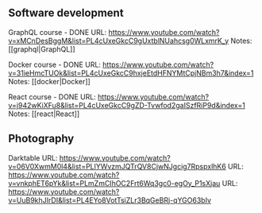 
## Software development
GraphQL course - DONE
URL: https://www.youtube.com/watch?v=xMCnDesBggM&list=PL4cUxeGkcC9gUxtblNUahcsg0WLxmrK_y
Notes: [[graphql|GraphQL]]

Docker course - DONE
URL: https://www.youtube.com/watch?v=31ieHmcTUOk&list=PL4cUxeGkcC9hxjeEtdHFNYMtCpjNBm3h7&index=1
Notes: [[docker|Docker]]

React course - DONE
URL: https://www.youtube.com/watch?v=j942wKiXFu8&list=PL4cUxeGkcC9gZD-Tvwfod2gaISzfRiP9d&index=1
Notes: [[react|React]]




## Photography
Darktable
URL: https://www.youtube.com/watch?v=06V0XwmM0l4&list=PLlYWvzmJQTrQV8CjwNJgcig7RpspxlhK6
URL: https://www.youtube.com/watch?v=vnkphET6pYk&list=PLmZmCIhOC2Frt6Wq3gc0-egOy_P1sXjau
URL: https://www.youtube.com/watch?v=UuB9khJIrDI&list=PL4EYo8VotTsiZLr3BqGeBRj-qYGO63bIv
